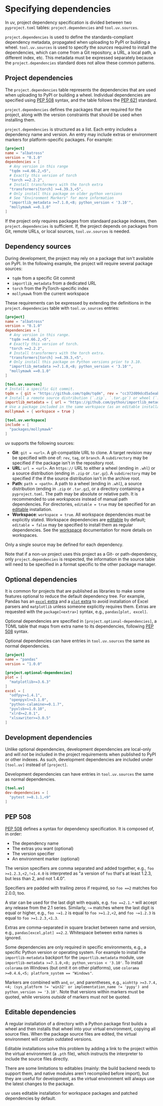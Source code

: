 # Specifying dependencies

In uv, project dependency specification is divided between two `pyproject.toml` tables: `project.dependencies` and
`tool.uv.sources`.

`project.dependencies` is used to define the standards-compliant dependency metadata,
propagated when uploading to PyPI or building a wheel. `tool.uv.sources` is used to specify the _sources_
required to install the dependencies, which can come from a Git repository, a URL, a local path, a
different index, etc. This metadata must be expressed separately because the `project.dependencies` standard does not allow these common patterns.

## Project dependencies

The `project.dependencies` table represents the dependencies that are used when uploading to PyPI or
building a wheel. Individual dependencies are specified using [PEP 508](#pep-508) syntax, and the table follows the [PEP 621](https://packaging.python.org/en/latest/specifications/pyproject-toml/)
standard.

`project.dependencies` defines the packages that are required for the project, along with the version constraints that should be used when installing them.

`project.dependencies` is structured as a list. Each entry includes a dependency name and
version. An entry may include extras or environment markers for platform-specific packages. For example:

```toml
[project]
name = "albatross"
version = "0.1.0"
dependencies = [
  # Any version in this range
  "tqdm >=4.66.2,<5",
  # Exactly this version of torch
  "torch ==2.2.2",
  # Install transformers with the torch extra
  "transformers[torch] >=4.39.3,<5",
  # Only install this package on older python versions
  # See "Environment Markers" for more information
  "importlib_metadata >=7.1.0,<8; python_version < '3.10'",
  "mollymawk ==0.1.0"
]
```

If the project only requires packages from standaard package indexes, then `project.dependencies` is sufficient. If, the project depends on packages from Git, remote URLs, or local sources, `tool.uv.sources` is needed.

## Dependency sources

During development, the project may rely on a package that isn't available on PyPI. In the following example, the project will require several package sources:

- `tqdm` from a specific Git commit
- `importlib_metadata` from a dedicated URL
- `torch` from the PyTorch-specific index
- `mollymawk` from the current workspace

These requirements can be expressed by extending the definitions in the `project.dependencies` table with `tool.uv.sources` entries:

```toml
[project]
name = "albatross"
version = "0.1.0"
dependencies = [
  # Any version in this range.
  "tqdm >=4.66.2,<5",
  # Exactly this version of torch.
  "torch ==2.2.2",
  # Install transformers with the torch extra.
  "transformers[torch] >=4.39.3,<5",
  # Only install this package on Python versions prior to 3.10.
  "importlib_metadata >=7.1.0,<8; python_version < '3.10'",
  "mollymawk ==0.1.0"
]

[tool.uv.sources]
# Install a specific Git commit.
tqdm = { git = "https://github.com/tqdm/tqdm", rev = "cc372d09dcd5a5eabdc6ed4cf365bdb0be004d44" }
# Install a remote source distribution (`.zip`, `.tar.gz`) or wheel (`.whl`).
importlib_metadata = { url = "https://github.com/python/importlib_metadata/archive/refs/tags/v7.1.0.zip" }
# Use a package included in the same workspace (as an editable installation).
mollymawk = { workspace = true }

[tool.uv.workspace]
include = [
  "packages/mollymawk"
]
```

uv supports the following sources:

- **Git**: `git = <url>`. A git-compatible URL to clone. A target revision may be specified with one of: `rev`, `tag`, or `branch`. A `subdirectory` may be specified if the package isn't in the repository root.
- **URL**: `url = <url>`. An `https://` URL to either a wheel (ending in `.whl`) or a source distribution
  (ending in `.zip` or `.tar.gz`). A `subdirectory` may be specified if the if the source distribution isn't in the archive root.
- **Path**: `path = <path>`. A path to a wheel (ending in `.whl`), a source
  distribution (ending in `.zip` or `.tar.gz`), or a directory containing a `pyproject.toml`. 
  The path may be absolute or relative path. It is recommended to use _workspaces_ instead of manual path dependencies. For directories, `editable = true` may be specified for an [editable](#editables-dependencies) installation.
- **Workspace**: `workspace = true`. All workspace dependencies must be explicitly stated. Workspace dependencies are [editable](#editables-dependencies) by default; `editable = false` may be specified to install them as regular dependencies. See the [workspace](./workspaces.md) documentation for more details on workspaces.

Only a single source may be defined for each dependency.

Note that if a non-uv project uses this project as a Git- or path-dependency, only
`project.dependencies` is respected, the information in the source table
will need to be specified in a format specific to the other package manager.

## Optional dependencies

It is common for projects that are published as libraries to make some features optional to reduce the default dependency tree. For example,
Pandas has an [`excel` extra](https://pandas.pydata.org/docs/getting_started/install.html#excel-files)
and a [`plot` extra](https://pandas.pydata.org/docs/getting_started/install.html#visualization) to avoid installation of Excel parsers and `matplotlib` unless someone explicitly requires them. Extras are requested with the `package[<extra>]` syntax, e.g., `pandas[plot, excel]`.

Optional dependencies are specified in `[project.optional-dependencies]`, a TOML table that maps
from extra name to its dependencies, following [PEP 508](#pep-508) syntax.

Optional dependencies can have entries in `tool.uv.sources` the same as normal dependencies.

```toml
[project]
name = "pandas"
version = "1.0.0"

[project.optional-dependencies]
plot = [
  "matplotlib>=3.6.3"
]
excel = [
  "odfpy>=1.4.1",
  "openpyxl>=3.1.0",
  "python-calamine>=0.1.7",
  "pyxlsb>=1.0.10",
  "xlrd>=2.0.1",
  "xlsxwriter>=3.0.5"
]
```

## Development dependencies

Unlike optional dependencies, development dependencies are local-only and will _not_ be included in the project requirements when published to PyPI or other indexes. As such, development dependencies are included under `[tool.uv]` instead of `[project]`. 

Development dependencies can have entries in `tool.uv.sources` the same as normal dependencies.

```toml
[tool.uv]
dev-dependencies = [
  "pytest >=8.1.1,<9"
]
```

## PEP 508

[PEP 508](https://peps.python.org/pep-0508/) defines a syntax for dependency specification. It is composed of, in order:

- The dependency name
- The extras you want (optional)
- The version specifier
- An environment marker (optional)

The version specifiers are comma separated and added together, e.g., `foo >=1.2.3,<2,!=1.4.0` is
interpreted as "a version of `foo` that's at least 1.2.3, but less than 2, and not 1.4.0".

Specifiers are padded with trailing zeros if required, so `foo ==2` matches foo 2.0.0, too.

A star can be used for the last digit with equals, e.g. `foo ==2.1.*` will accept any release from
the 2.1 series. Similarly, `~=` matches where the last digit is equal or higher, e.g., `foo ~=1.2`
is equal to `foo >=1.2,<2`, and `foo ~=1.2.3` is equal to `foo >=1.2.3,<1.3`.

Extras are comma-separated in square bracket between name and version, e.g., `pandas[excel,plot] ==2.2`. Whitespace between extra names is ignored.

Some dependencies are only required in specific environments, e.g., a specific Python version or
operating system. For example to install the `importlib-metadata` backport for the
`importlib.metadata` module, use `importlib-metadata >=7.1.0,<8; python_version < '3.10'`.
To install `colorama` on Windows (but omit it on other platforms), use
`colorama >=0.4.6,<5; platform_system == "Windows"`.

Markers are combined with `and`, `or`, and parentheses, e.g., `aiohttp >=3.7.4,<4; (sys_platform != 'win32' or implementation_name != 'pypy') and python_version >= '3.10'`.
Note that versions within markers must be quoted, while versions _outside_ of markers must _not_ be
quoted.

## Editable dependencies

A regular installation of a directory with a Python package first builds a wheel and then installs
that wheel into your virtual environment, copying all source files. When the package source files are edited,
the virtual environment will contain outdated versions.

Editable installations solve this problem by adding a link to the project within the virtual environment
(a `.pth` file), which instructs the interpreter to include the source files directly.

There are some limitations to editables (mainly: the build backend needs to support them, and
native modules aren't recompiled before import), but they are useful for development, as the
virtual environment will always use the latest changes to the package.

uv uses editable installation for workspace packages and patched dependencies by default.
